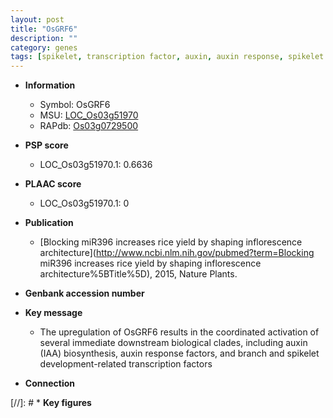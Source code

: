 ```yaml
---
layout: post
title: "OsGRF6"
description: ""
category: genes
tags: [spikelet, transcription factor, auxin, auxin response, spikelet development]
---
```


* **Information**  
    + Symbol: OsGRF6  
    + MSU: [LOC_Os03g51970](http://rice.plantbiology.msu.edu/cgi-bin/ORF_infopage.cgi?orf=LOC_Os03g51970)  
    + RAPdb: [Os03g0729500](http://rapdb.dna.affrc.go.jp/viewer/gbrowse_details/irgsp1?name=Os03g0729500)  

* **PSP score**  
    + LOC_Os03g51970.1: 0.6636 

* **PLAAC score**  
    + LOC_Os03g51970.1: 0 

* **Publication**  
    + [Blocking miR396 increases rice yield by shaping inflorescence architecture](http://www.ncbi.nlm.nih.gov/pubmed?term=Blocking miR396 increases rice yield by shaping inflorescence architecture%5BTitle%5D), 2015, Nature Plants.

* **Genbank accession number**  

* **Key message**  
    + The upregulation of OsGRF6 results in the coordinated activation of several immediate downstream biological clades, including auxin (IAA) biosynthesis, auxin response factors, and branch and spikelet development-related transcription factors

* **Connection**  

[//]: # * **Key figures**  


